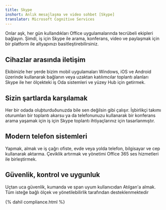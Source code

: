 ```yaml
---
title: Skype
inshort: Anlık mesajlaşma ve video sohbet [Skype]
translator: Microsoft Cognitive Services
---
```


Onlar aşk, her gün kullandıkları Office uygulamalarında tecrübeli ekipleri bağlayın. Şimdi, iş için Skype ile arama, konferans, video ve paylaşmak için bir platform ile altyapınızı basitleştirebilirsiniz. 

## Cihazlar arasında iletişim
Ekibinizle her yerde bizim mobil uygulamaları Windows, iOS ve Android üzerinde kullanarak bağlanın veya uzaktan katılımcılar toplantı alanları Skype ile her ölçekteki iş Oda sistemleri ve yüzey Hub için getirmek.

## Sizin şartlarda karşılamak
Her bir odada oluþturduðunuzda bile sen değilsin gibi çalışır. İşbirlikçi takımı oturumları bir toplantı akarsu ya da telefonunuzu kullanarak bir konferans arama yaşamak için iş için Skype toplantı ihtiyaçlarınız için tasarlanmıştır. 

## Modern telefon sistemleri
Yapmak, almak ve iş çağrı ofiste, evde veya yolda telefon, bilgisayar ve cep kullanarak aktarma. Çeviklik artırmak ve yönetimi Office 365 ses hizmetleri ile birleştirmek. 

## Güvenlik, kontrol ve uygunluk
Uçtan uca güvenlik, kumanda ve span uyum kullanıcıdan Atılgan'a almak. Tüm isteğe bağlı ölçek ve yönetilebilirlik tarafından desteklenmektedir 

{% dahil compliance.html %}

